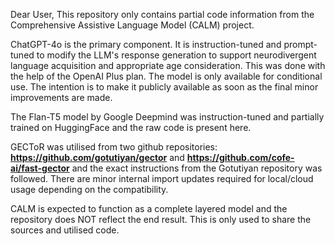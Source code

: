 Dear User,
This repository only contains partial code information from the Comprehensive Assistive Language Model (CALM) project.

ChatGPT-4o is the primary component. It is instruction-tuned and prompt-tuned to modify the LLM's response generation to support neurodivergent language acquisition and appropriate age consideration. This was done with the help of the OpenAI Plus plan. The model is only available for conditional use. The intention is to make it publicly available as soon as the final minor improvements are made.

The Flan-T5 model by Google Deepmind was instruction-tuned and partially trained on HuggingFace and the raw code is present here. 

GECToR was utilised from two github repositories: **https://github.com/gotutiyan/gector** and **https://github.com/cofe-ai/fast-gector** and the exact instructions from the Gotutiyan repository was followed. There are minor internal import updates required for local/cloud usage depending on the compatibility. 


CALM is expected to function as a complete layered model and the repository does NOT reflect the end result. This is only used to share the sources and utilised code.  
